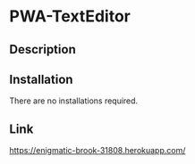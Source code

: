 # PWA-TextEditor


## Description



## Installation

There are no installations required.

## Link

https://enigmatic-brook-31808.herokuapp.com/